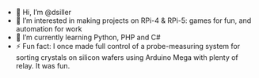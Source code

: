 - 👋 Hi, I’m @dsiller
- 👀 I’m interested in making projects on RPi-4 & RPi-5: games for fun, and automation for work
- 🌱 I’m currently learning Python, PHP and C#
- ⚡ Fun fact: I once made full control of a probe-measuring system for sorting crystals on silicon wafers using Arduino Mega with plenty of relay. It was fun.

<!---
dsiller/dsiller is a ✨ special ✨ repository because its `README.md` (this file) appears on your GitHub profile.
You can click the Preview link to take a look at your changes.
--->
